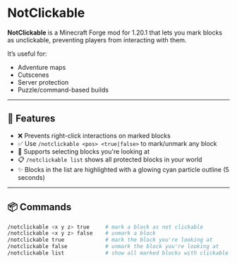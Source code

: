 # NotClickable

**NotClickable** is a Minecraft Forge mod for 1.20.1 that lets you mark blocks as unclickable, preventing players from interacting with them.

It’s useful for:
- Adventure maps
- Cutscenes
- Server protection
- Puzzle/command-based builds

---

## 🔧 Features

- ❌ Prevents right-click interactions on marked blocks  
- ✅ Use `/notclickable <pos> <true|false>` to mark/unmark any block  
- 🧭 Supports selecting blocks you're looking at  
- 📋 `/notclickable list` shows all protected blocks in your world  
- ✨ Blocks in the list are highlighted with a glowing cyan particle outline (5 seconds)

---

## 📦 Commands

```bash
/notclickable <x y z> true     # mark a block as not clickable
/notclickable <x y z> false    # unmark a block
/notclickable true             # mark the block you're looking at
/notclickable false            # unmark the block you're looking at
/notclickable list             # show all marked blocks with clickable teleport messages
